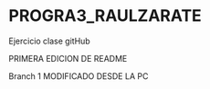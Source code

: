 # PROGRA3_RAULZARATE
Ejercicio clase gitHub

PRIMERA EDICION DE README

Branch 1
MODIFICADO DESDE LA PC